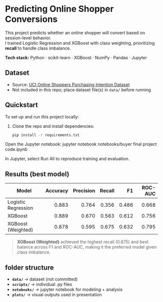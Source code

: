 # Predicting Online Shopper Conversions

This project predicts whether an online shopper will convert based on session-level behavior.  
I trained Logistic Regression and XGBoost with class weighting, prioritizing **recall** to handle class imbalance.

**Tech stack:** Python · scikit-learn · XGBoost · NumPy · Pandas · Jupyter

## Dataset
- Source: [UCI Online Shoppers Purchasing Intention Dataset](https://archive.ics.uci.edu/ml/datasets/Online+Shoppers+Purchasing+Intention+Dataset)  
- Not included in this repo; place dataset file(s) in `data/` before running

## Quickstart
To set up and run this project locally:

1. Clone the repo and install dependencies:
   ```bash
   pip install -r requirements.txt
Open the Jupyter notebook:
jupyter notebook notebooks/buyer final project code.ipynb

In Jupyter, select Run All to reproduce training and evaluation.

## Results (best model)

| Model                 | Accuracy | Precision | Recall | F1   | ROC-AUC |
|-----------------------|---------:|----------:|-------:|-----:|--------:|
| Logistic Regression   | 0.883    | 0.764     | 0.356  | 0.486 | 0.668  |
| XGBoost               | 0.889    | 0.670     | 0.563  | 0.612 | 0.756  |
| XGBoost (Weighted)    | 0.878    | 0.595     | 0.675  | 0.632 | 0.795  |

> **XGBoost (Weighted)** achieved the highest recall (0.675) and best balance across F1 and ROC-AUC, making it the preferred model given class imbalance.



## folder structure  
- **`data/`** → dataset (not committed)
- **`scripts/`** → individual .py files 
- **`notebooks/`** → jupyter notebook for modeling + analysis  
- **`plots/`** → visual outputs used in presentation  
